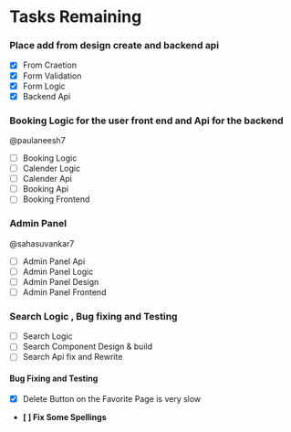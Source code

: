 # Tasks Remaining

### Place add from design create and backend api

- [x] From Craetion
- [x] Form Validation
- [x] Form Logic
- [x] Backend Api

### Booking Logic for the user front end and Api for the backend

@paulaneesh7 
- [ ] Booking Logic
- [ ] Calender Logic
- [ ] Calender Api
- [ ] Booking Api
- [ ] Booking Frontend

### Admin Panel
@sahasuvankar7
- [ ] Admin Panel Api
- [ ] Admin Panel Logic
- [ ] Admin Panel Design
- [ ] Admin Panel Frontend

### Search Logic  , Bug fixing and Testing

- [ ] Search Logic
- [ ] Search Component Design & build 
- [ ] Search Api fix and Rewrite
#### Bug Fixing and Testing
- [x] Delete Button on the Favorite Page is very slow
- **[ ] Fix Some Spellings**